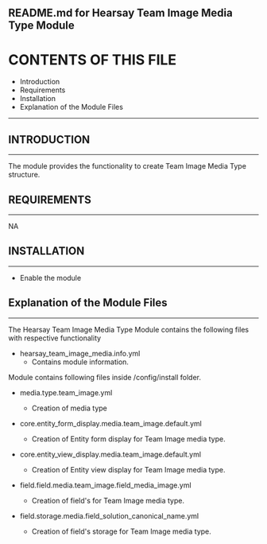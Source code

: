 README.md for Hearsay Team Image Media Type Module
-------------------------------------

# CONTENTS OF THIS FILE

  - Introduction
  - Requirements
  - Installation
  - Explanation of the Module Files

---------------------

## INTRODUCTION
------------

The module provides the functionality to create Team Image Media Type structure.



## REQUIREMENTS
------------

NA


## INSTALLATION
------------

- Enable the module


## Explanation of the Module Files
--------------------------------

The Hearsay Team Image Media Type Module contains the following files with respective functionality

- hearsay_team_image_media.info.yml
    - Contains module information.


Module contains following files inside /config/install folder.

- media.type.team_image.yml
    - Creation of media type

- core.entity_form_display.media.team_image.default.yml
    - Creation of Entity form display for Team Image media type.

- core.entity_view_display.media.team_image.default.yml
    - Creation of Entity view display for Team Image media type.

- field.field.media.team_image.field_media_image.yml
    - Creation of field's for Team Image media type.

- field.storage.media.field_solution_canonical_name.yml
    - Creation of field's storage for Team Image media type.